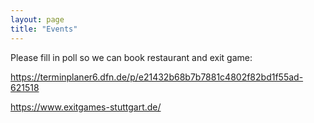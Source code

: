 ```yaml
---
layout: page
title: "Events"
---
```

Please fill in poll so we can book restaurant and exit game:

https://terminplaner6.dfn.de/p/e21432b68b7b7881c4802f82bd1f55ad-621518

https://www.exitgames-stuttgart.de/


